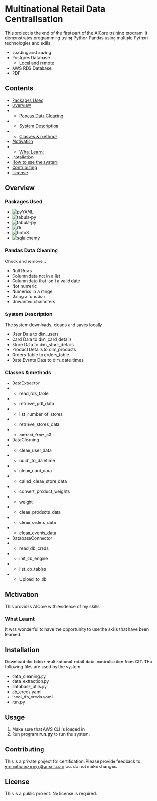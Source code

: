 # Multinational Retail Data Centralisation

This project is the end of the first part of the AICore training program. It demonstrates programming using Python Pandas using multiple Python technologies and skills.

- Loading and saving
- Postgres Database 
    - Local and remote
- AWS RDS Database
- PDF

## Contents
- [ Packages Used ](#packages)
- [ Overview ](#overview)
- - [ Pandas Data Cleaning ](#pandas)
- - [ System Description ](#description)
- - [ Classes & methods ](#classes)
- [ Motivation ](#motivation)
- - [ What Learnt ](#learnt)
- [ Installation ](#installation)
- [ How to use the system ](#usage)
- [ Contributing ](#contributing)
- [ License ](#license)


## <a name="overview"></a>Overview
### <a name="packages"></a>Packages Used
- ![pyYAML](https://img.shields.io/badge/pyYAML-brightgreen.svg)
- ![tabula-py](https://img.shields.io/badge/tabula-py-brightgreen.svg)
- ![tabula-py](https://img.shields.io/badge/time-uuid-brightgreen.svg)
- ![re](https://img.shields.io/badge/re-brightgreen.svg)
- ![boto3](https://img.shields.io/badge/boto3-brightgreen.svg)
- ![sqlalchemy](https://img.shields.io/badge/sqlalchemy-brightgreen.svg)

### <a name="pandas"></a>Pandas Data Cleaning
Check and remove...
- Null Rows
- Column data not in a list
- Column data that isn't a valid date
- Not numeric
- Numerics in a range
- Using a function
- Unwanted characters

### <a name="description"></a>System Description
The system downloads, cleans and saves locally
- User Data to dim_users
- Card Data to dim_card_details
- Store Data to dim_store_details
- Product Details to dim_products
- Orders Table to orders_table
- Date Events Data to dim_date_times


### <a name="classes"></a>Classes & methods
- DataExtractor
- - read_rds_table
- - retrieve_pdf_data
- - list_number_of_stores
- - retrieve_stores_data
- - extract_from_s3
- DataCleaning
- - clean_user_data
- - uuid1_to_datetime
- - clean_card_data
- - called_clean_store_data
- - convert_product_weights
- - weight
- - clean_products_data
- - clean_orders_data
- - clean_events_data
- DatabaseConnector
- - read_db_creds
- - init_db_engine
- - list_db_tables
- - Upload_to_db


## <a name="motivation"></a>Motivation
This provides AICore with evidence of my skills

### <a name="learnt"></a>What Learnt
It was wonderful to have the opportunity to use the skills that have been learned. 

## <a name="installation"></a>Installation
Download the folder multinational-retail-data-centralisation from GIT. The following files are used by the system.
- data_cleaning.py
- data_extraction.py
- database_utils.py
- db_creds.yaml
- local_db_creds.yaml
- run.py

## <a name="usage"></a>Usage
1. Make sure that AWS CLI is logged in
1. Run program <b>run.py</b> to run the system.

## <a name="contributing"></a>Contributing
This is a private project for certification. Please provide feedback to emmahumphreys@gmail.com but do not make changes. 

## <a name="license"></a>License
This is a public project. No license is required. 